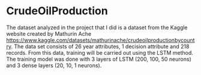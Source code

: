 # CrudeOilProduction
The dataset analyzed in the project that I did is a dataset from the Kaggle website created by Mathurin Ache https://www.kaggle.com/datasets/mathurinache/crudeoilproductionbycountry. The data set consists of 26 year attributes, 1 decision attribute and 218 records. From this data, training will be carried out using the LSTM method. The training model was done with 3 layers of LSTM (200, 100, 50 neurons) and 3 dense layers (20, 10, 1 neurons).
